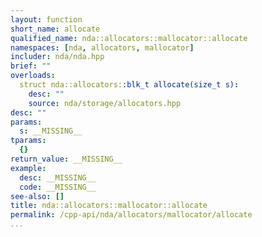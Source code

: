 ```yaml
---
layout: function
short_name: allocate
qualified_name: nda::allocators::mallocator::allocate
namespaces: [nda, allocators, mallocator]
includer: nda/nda.hpp
brief: ""
overloads:
  struct nda::allocators::blk_t allocate(size_t s):
    desc: ""
    source: nda/storage/allocators.hpp
desc: ""
params:
  s: __MISSING__
tparams:
  {}
return_value: __MISSING__
example:
  desc: __MISSING__
  code: __MISSING__
see-also: []
title: nda::allocators::mallocator::allocate
permalink: /cpp-api/nda/allocators/mallocator/allocate
...
```


